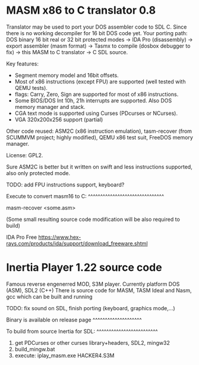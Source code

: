 MASM x86 to C translator 0.8
==============
Translator may be used to port your DOS assembler code to SDL C. Since there is no working decompiler for 16 bit DOS code yet.
Your porting path:
DOS binary 16 bit real or 32 bit protected modes -> IDA Pro (disassembly) -> export assembler (masm format) -> Tasmx to compile (dosbox debugger to fix) -> this MASM to C translator -> C SDL source.

Key features:
- Segment memory model and 16bit offsets.
- Most of x86 instructions (except FPU) are supported (well tested with QEMU tests).
- flags: Carry, Zero, Sign are supported for most of x86 instructions.
- Some BIOS/DOS Int 10h, 21h interrupts are supported.
  Also DOS memory manager and stack.
- CGA text mode is supported using Curses (PDcurses or NCurses).
- VGA 320x200x256 support (partial)

Other code reused: ASM2C (x86 instruction emulation), tasm-recover (from SCUMMVM project; highly modified), QEMU x86 test suit, FreeDOS memory manager.

License: GPL2.

Sure ASM2C is better but it written on swift and less instructions supported, also only protected mode.

TODO: add FPU instructions support, keyboard?

Execute to convert masm16 to C:
^^^^^^^^^^^^^^^^^^^^^^^^^^^^^^^

masm-recover <some.asm>

(Some small resulting source code modification will be also required to build)

IDA Pro Free https://www.hex-rays.com/products/ida/support/download_freeware.shtml

Inertia Player 1.22 source code
=============
Famous reverse engenerred MOD, S3M player.
Currently platform DOS (ASM), SDL2 (C++)
There is source code for MASM, TASM Ideal and Nasm, gcc which can be built and running

TODO: fix sound on SDL, finish porting (keyboard, graphics mode,...)

Binary is available on release page
^^^^^^^^^^^^^^^^^^^^

To build from source Inertia for SDL:
^^^^^^^^^^^^^^^^^^^^^^^^^
1. get PDCurses or other curses library+headers, SDL2, mingw32
2. build_mingw.bat
3. execute:
iplay_masm.exe HACKER4.S3M 


